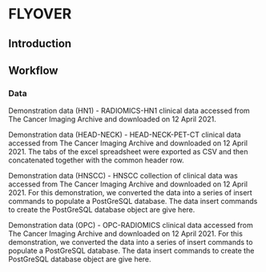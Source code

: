 # FLYOVER

## Introduction


## Workflow

### Data

Demonstration data (HN1) - RADIOMICS-HN1 clinical data accessed from The Cancer Imaging Archive and downloaded on 12 April 2021.

Demonstration data (HEAD-NECK) - HEAD-NECK-PET-CT clinical data accessed from The Cancer Imaging Archive and downloaded on 12 April 2021. The tabs of the excel spreadsheet were exported as CSV and then concatenated together with the common header row.

Demonstration data (HNSCC) - HNSCC collection of clinical data was accessed from The Cancer Imaging Archive and downloaded on 12 April 2021. For this demonstration, we converted the data into a series of insert commands to populate a PostGreSQL database. The data insert commands to create the PostGreSQL database object are give here.

Demonstration data (OPC) - OPC-RADIOMICS clinical data accessed from The Cancer Imaging Archive and downloaded on 12 April 2021. For this demonstration, we converted the data into a series of insert commands to populate a PostGreSQL database. The data insert commands to create the PostGreSQL database object are give here.








